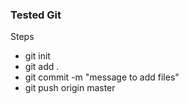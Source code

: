 ### Tested Git

Steps

* git init
* git add .
* git commit -m "message to add files"
* git push origin master
